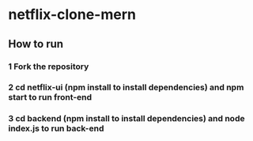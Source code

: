 # netflix-clone-mern
## How to run
### 1 Fork the repository
### 2 cd netflix-ui (npm install to install dependencies) and npm start to run front-end
### 3 cd backend (npm install to install dependencies) and node index.js to run back-end
